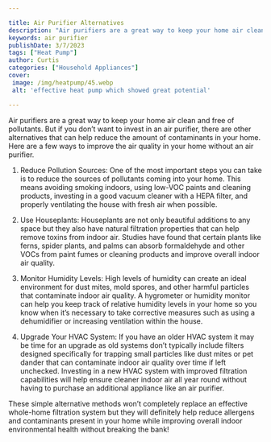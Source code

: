 ```yaml
---

title: Air Purifier Alternatives
description: "Air purifiers are a great way to keep your home air clean and free of pollutants. But if you don’t want to invest in an air purifi...swipe up to find out"
keywords: air purifier
publishDate: 3/7/2023
tags: ["Heat Pump"]
author: Curtis
categories: ["Household Appliances"]
cover: 
 image: /img/heatpump/45.webp
 alt: 'effective heat pump which showed great potential'

---
```


Air purifiers are a great way to keep your home air clean and free of pollutants. But if you don’t want to invest in an air purifier, there are other alternatives that can help reduce the amount of contaminants in your home. Here are a few ways to improve the air quality in your home without an air purifier. 

1. Reduce Pollution Sources: One of the most important steps you can take is to reduce the sources of pollutants coming into your home. This means avoiding smoking indoors, using low-VOC paints and cleaning products, investing in a good vacuum cleaner with a HEPA filter, and properly ventilating the house with fresh air when possible. 

2. Use Houseplants: Houseplants are not only beautiful additions to any space but they also have natural filtration properties that can help remove toxins from indoor air. Studies have found that certain plants like ferns, spider plants, and palms can absorb formaldehyde and other VOCs from paint fumes or cleaning products and improve overall indoor air quality. 

3. Monitor Humidity Levels: High levels of humidity can create an ideal environment for dust mites, mold spores, and other harmful particles that contaminate indoor air quality. A hygrometer or humidity monitor can help you keep track of relative humidity levels in your home so you know when it’s necessary to take corrective measures such as using a dehumidifier or increasing ventilation within the house. 

4. Upgrade Your HVAC System: If you have an older HVAC system it may be time for an upgrade as old systems don’t typically include filters designed specifically for trapping small particles like dust mites or pet dander that can contaminate indoor air quality over time if left unchecked. Investing in a new HVAC system with improved filtration capabilities will help ensure cleaner indoor air all year round without having to purchase an additional appliance like an air purifier. 

These simple alternative methods won’t completely replace an effective whole-home filtration system but they will definitely help reduce allergens and contaminants present in your home while improving overall indoor environmental health without breaking the bank!
